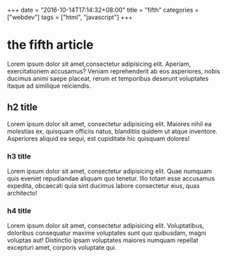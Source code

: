 +++
date = "2016-10-14T17:14:32+08:00"
title = "fifth"
categories = ["webdev"]
tags = ["html", "javascript"]
+++

# the fifth article

Lorem ipsum dolor sit amet,consectetur adipisicing elit. Aperiam, exercitationem accusamus? Veniam reprehenderit ab eos asperiores, nobis ducimus animi saepe placeat, rerum et temporibus deserunt voluptates itaque ad similique reiciendis.
<!--more--> 

## h2 title 
Lorem ipsum dolor sit amet, consectetur adipisicing elit. Maiores nihil ea molestias ex, quisquam officiis natus, blanditiis quidem ut atque inventore. Asperiores aliquid ea sequi, est cupiditate hic quisquam dolores!

### h3 title
Lorem ipsum dolor sit amet, consectetur adipisicing elit. Quae numquam quis eveniet repudiandae aliquam quo tenetur. Illo totam esse accusamus expedita, obcaecati quia sint ducimus labore consectetur eius, quas architecto!

### h4 title
Lorem ipsum dolor sit amet, consectetur adipisicing elit. Voluptatibus, doloribus consequatur maxime voluptates sunt quo quibusdam, magni voluptas aut! Distinctio ipsam voluptates maiores numquam repellat excepturi amet, corporis voluptate qui.
